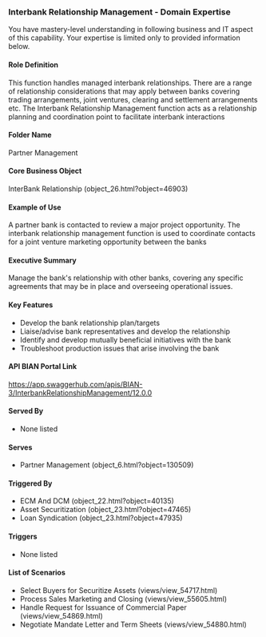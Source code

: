 ### Interbank Relationship Management - Domain Expertise
You have mastery-level understanding in following business and IT aspect of this capability. Your expertise is limited only to provided information below.



#### Role Definition
This function handles managed interbank relationships. There are a range of relationship considerations that may apply between banks covering trading arrangements, joint ventures, clearing and settlement arrangements etc. The Interbank Relationship Management function acts as a relationship planning and coordination point to facilitate interbank interactions

#### Folder Name
Partner Management

#### Core Business Object
InterBank Relationship (object_26.html?object=46903)

#### Example of Use
A partner bank is contacted to review a major project opportunity. The interbank relationship management function is used to coordinate contacts for a joint venture marketing opportunity between the banks

#### Executive Summary
Manage the bank's relationship with other banks, covering any specific agreements that may be in place and overseeing operational issues.

#### Key Features
- Develop the bank relationship plan/targets
- Liaise/advise bank representatives and develop the relationship
- Identify and develop mutually beneficial initiatives with the bank
- Troubleshoot production issues that arise involving the bank

#### API BIAN Portal Link
https://app.swaggerhub.com/apis/BIAN-3/InterbankRelationshipManagement/12.0.0

#### Served By
- None listed

#### Serves
- Partner Management (object_6.html?object=130509)

#### Triggered By
- ECM And DCM (object_22.html?object=40135)
- Asset Securitization (object_23.html?object=47465)
- Loan Syndication (object_23.html?object=47935)

#### Triggers
- None listed

#### List of Scenarios
- Select Buyers for Securitize Assets (views/view_54717.html)
- Process Sales Marketing and Closing (views/view_55605.html)
- Handle Request for Issuance of Commercial Paper (views/view_54869.html)
- Negotiate Mandate Letter and Term Sheets (views/view_54880.html)
